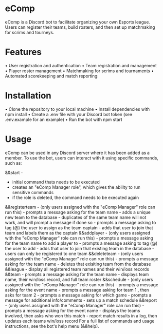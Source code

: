 # eComp
eComp is a Discord bot to facilitate organizing your own Esports league. Users can register their teams, build rosters, and then set up matchmaking for scrims and tourneys.  

# Features
• User registration and authentication
• Team registration and management
• Player roster management
• Matchmaking for scrims and tournaments
• Automated scorekeeping and match reporting

# Installation
• Clone the repository to your local machine
• Install dependencies with npm install
• Create a .env file with your Discord bot token (see .env.example for an example)
• Run the bot with npm start

# Usage
eComp can be used in any Discord server where it has been added as a member. To use the bot, users can interact with it using specific commands, such as:

&&start -
  - initial command thats needs to be executed 
  - creates an "eComp Manager role", which gives the ability to run sensitive commands
  - if the role is deleted, the command needs to be executed again
 
&&registerteam - (only users assigned with the "eComp Manager" role can run this)
               - prompts a message asking for the team name
               - adds a unique new team to the database
               - duplicates of the same team name will not work, and will prompt a message if done so
               - prompts a message asking to tag (@) the user to assign as the team captain
               - adds that user to join that team and labels them as the captain
&&addplayer - (only users assigned with the "eComp Manager" role can run this)
            - prompts a message asking for the team name to add a player to
            - prompts a message asking to tag (@) the user to add 
            - adds that user to join that existing team in the database
            - users can only be registered to one team
&&deleteteam - (only users assigned with the "eComp Manager" role can run this)
             - prompts a message asking for the team name
             - deletes that exisiting team from the database
&&league - display all registered team names and their win/loss records
&&team - prompts a message asking for the team name
       - displays team name, their win/loss record, and full team roster 
&&schedule - (only users assigned with the "eComp Manager" role can run this)
           - prompts a message asking for the event name
           - prompts a message asking for team 1 , then asks for team 2
           - prompts a message asking for which game
           - prompts a message for additional info/comments
           - sets up a match schedule
&&report - (only users assigned with the "eComp Manager" role can run this)
         - prompts a message asking for the event name
         - displays the teams involved, then asks who won this match
         - report match results in a log, then updates each teams win/loss record
For a full list of commands and usage instructions, see the bot's help menu (&&help).

